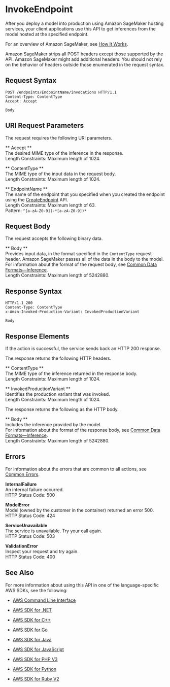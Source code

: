 # InvokeEndpoint<a name="API_runtime_InvokeEndpoint"></a>

After you deploy a model into production using Amazon SageMaker hosting services, your client applications use this API to get inferences from the model hosted at the specified endpoint\. 

For an overview of Amazon SageMaker, see [How It Works](http://docs.aws.amazon.com/sagemaker/latest/dg/how-it-works.html)\. 

Amazon SageMaker strips all POST headers except those supported by the API\. Amazon SageMaker might add additional headers\. You should not rely on the behavior of headers outside those enumerated in the request syntax\. 

## Request Syntax<a name="API_runtime_InvokeEndpoint_RequestSyntax"></a>

```
POST /endpoints/EndpointName/invocations HTTP/1.1
Content-Type: ContentType
Accept: Accept

Body
```

## URI Request Parameters<a name="API_runtime_InvokeEndpoint_RequestParameters"></a>

The request requires the following URI parameters\.

 ** Accept **   
The desired MIME type of the inference in the response\.  
Length Constraints: Maximum length of 1024\.

 ** ContentType **   
The MIME type of the input data in the request body\.  
Length Constraints: Maximum length of 1024\.

 ** EndpointName **   
The name of the endpoint that you specified when you created the endpoint using the [CreateEndpoint](http://docs.aws.amazon.com/sagemaker/latest/dg/API_CreateEndpoint.html) API\.   
Length Constraints: Maximum length of 63\.  
Pattern: `^[a-zA-Z0-9](-*[a-zA-Z0-9])*` 

## Request Body<a name="API_runtime_InvokeEndpoint_RequestBody"></a>

The request accepts the following binary data\.

 ** Body **   
Provides input data, in the format specified in the `ContentType` request header\. Amazon SageMaker passes all of the data in the body to the model\.   
For information about the format of the request body, see [Common Data Formats—Inference](http://docs.aws.amazon.com/sagemaker/latest/dg/cdf-inference.html)\.  
Length Constraints: Maximum length of 5242880\.

## Response Syntax<a name="API_runtime_InvokeEndpoint_ResponseSyntax"></a>

```
HTTP/1.1 200
Content-Type: ContentType
x-Amzn-Invoked-Production-Variant: InvokedProductionVariant

Body
```

## Response Elements<a name="API_runtime_InvokeEndpoint_ResponseElements"></a>

If the action is successful, the service sends back an HTTP 200 response\.

The response returns the following HTTP headers\.

 ** ContentType **   
The MIME type of the inference returned in the response body\.  
Length Constraints: Maximum length of 1024\.

 ** InvokedProductionVariant **   
Identifies the production variant that was invoked\.  
Length Constraints: Maximum length of 1024\.

The response returns the following as the HTTP body\.

 ** Body **   
Includes the inference provided by the model\.  
For information about the format of the response body, see [Common Data Formats—Inference](http://docs.aws.amazon.com/sagemaker/latest/dg/cdf-inference.html)\.  
Length Constraints: Maximum length of 5242880\.

## Errors<a name="API_runtime_InvokeEndpoint_Errors"></a>

For information about the errors that are common to all actions, see [Common Errors](CommonErrors.md)\.

 **InternalFailure**   
 An internal failure occurred\.   
HTTP Status Code: 500

 **ModelError**   
 Model \(owned by the customer in the container\) returned an error 500\.   
HTTP Status Code: 424

 **ServiceUnavailable**   
 The service is unavailable\. Try your call again\.   
HTTP Status Code: 503

 **ValidationError**   
 Inspect your request and try again\.   
HTTP Status Code: 400

## See Also<a name="API_runtime_InvokeEndpoint_SeeAlso"></a>

For more information about using this API in one of the language\-specific AWS SDKs, see the following:

+  [AWS Command Line Interface](http://docs.aws.amazon.com/goto/aws-cli/runtime.sagemaker-2017-05-13/InvokeEndpoint) 

+  [AWS SDK for \.NET](http://docs.aws.amazon.com/goto/DotNetSDKV3/runtime.sagemaker-2017-05-13/InvokeEndpoint) 

+  [AWS SDK for C\+\+](http://docs.aws.amazon.com/goto/SdkForCpp/runtime.sagemaker-2017-05-13/InvokeEndpoint) 

+  [AWS SDK for Go](http://docs.aws.amazon.com/goto/SdkForGoV1/runtime.sagemaker-2017-05-13/InvokeEndpoint) 

+  [AWS SDK for Java](http://docs.aws.amazon.com/goto/SdkForJava/runtime.sagemaker-2017-05-13/InvokeEndpoint) 

+  [AWS SDK for JavaScript](http://docs.aws.amazon.com/goto/AWSJavaScriptSDK/runtime.sagemaker-2017-05-13/InvokeEndpoint) 

+  [AWS SDK for PHP V3](http://docs.aws.amazon.com/goto/SdkForPHPV3/runtime.sagemaker-2017-05-13/InvokeEndpoint) 

+  [AWS SDK for Python](http://docs.aws.amazon.com/goto/boto3/runtime.sagemaker-2017-05-13/InvokeEndpoint) 

+  [AWS SDK for Ruby V2](http://docs.aws.amazon.com/goto/SdkForRubyV2/runtime.sagemaker-2017-05-13/InvokeEndpoint) 